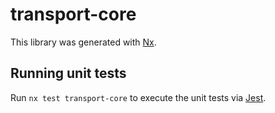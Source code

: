 # transport-core

This library was generated with [Nx](https://nx.dev).

## Running unit tests

Run `nx test transport-core` to execute the unit tests via [Jest](https://jestjs.io).
